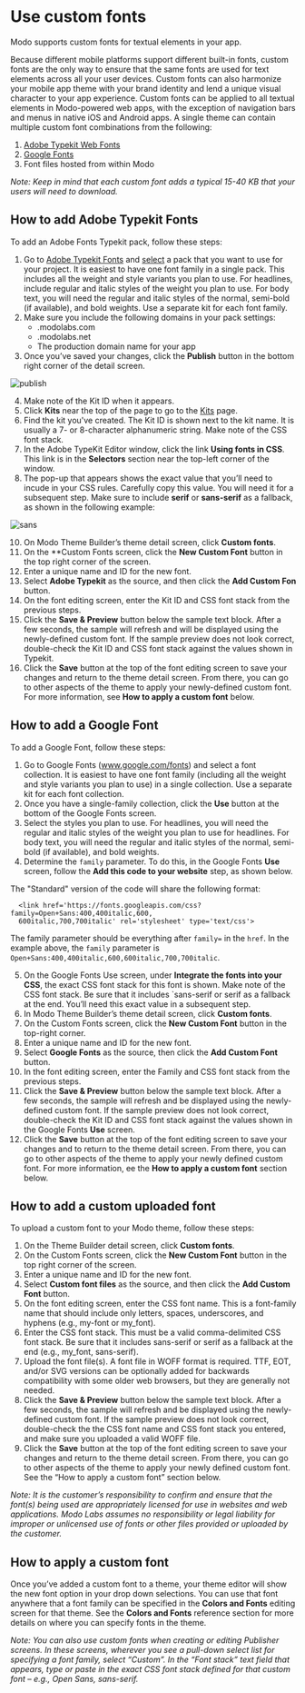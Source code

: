 # Use custom fonts
Modo supports custom fonts for textual elements in your app.

Because different mobile platforms support different built-in fonts, custom fonts are the only way to ensure that the same fonts are used for text elements across all your user devices. Custom fonts can also harmonize your mobile app theme with your brand identity and lend a unique visual character to your app experience. Custom fonts can be applied to all textual elements in Modo-powered web apps, with the exception of navigation bars and menus in native iOS and Android apps. A single theme can contain multiple custom font combinations from the following:

1. [Adobe Typekit Web Fonts](https://fonts.adobe.com) 
2. [Google Fonts](https://google.com/fonts) 
3. Font files hosted from within Modo

*Note: Keep in mind that each custom font adds a typical 15-40 KB that your users will need to download.*

## How to add Adobe Typekit Fonts

To add an Adobe Fonts Typekit pack, follow these steps:

1. Go to [Adobe Typekit Fonts](https://fonts.adobe.com/?ref=tk.com) and [select](https://helpx.adobe.com/fonts/user-guide.html/fonts/using/add-fonts-website.ug.html) a pack that you want to use for your project. It is easiest to have one font family in a single pack. This includes all the weight and style variants you plan to use. For headlines, include regular and italic styles of the weight you plan to use. For body text, you will need the regular and italic styles of the normal, semi-bold (if available), and bold weights. Use a separate kit for each font family. 
2. Make sure you include the following domains in your pack settings:
    * .modolabs.com
    * .modolabs.net
    * The production domain name for your app
3. Once you’ve saved your changes, click the **Publish** button in the bottom right corner of the detail screen. 

![publish](https://user-images.githubusercontent.com/29133525/117223531-1bb8e300-adcb-11eb-9376-b882cc7d2427.png)

4. Make note of the Kit ID when it appears.
6. Click **Kits** near the top of the page to go to the [Kits](https://typekit.com/account/kits) page.
7. Find the kit you've created. The Kit ID is shown next to the kit name. It is usually a 7- or 8-character alphanumeric string. Make note of the CSS font stack. 
8. In the Adobe TypeKit Editor window, click the link **Using fonts in CSS**. This link is in the **Selectors** section near the top-left corner of the window.
9. The pop-up that appears shows the exact value that you’ll need to incude in your CSS rules. Carefully copy this value. You will need it for a subsequent step.
Make sure to include **serif** or **sans-serif** as a fallback, as shown in the following example:

![sans](https://user-images.githubusercontent.com/29133525/117223781-aa2d6480-adcb-11eb-8f7d-dabe9bc328c7.png)

10. On Modo Theme Builder’s theme detail screen, click **Custom fonts**. 
11. On the **Custom Fonts screen, click the **New Custom Font** button in the top right corner of the screen.
12. Enter a unique name and ID for the new font.
13. Select **Adobe Typekit** as the source, and then click the **Add Custom Fon** button.
14. On the font editing screen, enter the Kit ID and CSS font stack from the previous steps.
15. Click the **Save & Preview** button below the sample text block. After a few seconds, the sample will refresh and will be displayed using the newly-defined custom font. If the sample preview does not look correct, double-check the Kit ID and CSS font stack against the values shown in Typekit.
16. Click the **Save** button at the top of the font editing screen to save your changes and return to the theme detail screen. From there, you can go to other aspects of the theme to apply your newly-defined custom font. For more information, see **How to apply a custom font** below.

## How to add a Google Font

To add a Google Font, follow these steps:

1. Go to Google Fonts (www.google.com/fonts) and select a font collection. It is easiest to have one font family (including all the weight and style variants you plan to use) in a single collection. Use a separate kit for each font collection.
2. Once you have a single-family collection, click the **Use** button at the bottom of the Google Fonts screen. 
3. Select the styles you plan to use. For headlines, you will need the regular and italic styles of the weight you plan to use for headlines. For body text, you will need the regular and italic styles of the normal, semi-bold (if available), and bold weights.
4. Determine the `family` parameter. To do this, in the Google Fonts **Use** screen, follow the **Add this code to your website** step, as shown below. 


  The "Standard" version of the code will share the following format: 
   ```
     <link href='https://fonts.googleapis.com/css?family=Open+Sans:400,400italic,600,
     600italic,700,700italic' rel='stylesheet' type='text/css'>
   ```
The family parameter should be everything after `family=` in the `href`. In the example above,  the `family` parameter is `Open+Sans:400,400italic,600,600italic,700,700italic`.

5. On the Google Fonts Use screen, under **Integrate the fonts into your CSS**, the exact CSS font stack for this font is shown. Make note of the CSS font stack. Be sure that it includes `sans-serif or serif as a fallback at the end. You’ll need this exact value in a subsequent step.
6. In Modo Theme Builder’s theme detail screen, click **Custom fonts**. 
7. On the Custom Fonts screen, click the **New Custom Font** button in the top-right corner.
8. Enter a unique name and ID for the new font. 
9. Select **Google Fonts** as the source, then click the **Add Custom Font** button.
10. In the font editing screen, enter the Family and CSS font stack from the previous steps.
11. Click the **Save & Preview** button below the sample text block. After a few seconds, the sample will refresh and be displayed using the newly-defined custom font. If the sample preview does not look correct, double-check the Kit ID and CSS font stack against the values shown in the Google Fonts **Use** screen.
12. Click the **Save** button at the top of the font editing screen to save your changes and to return to the theme detail screen. From there, you can go to other aspects of the theme to apply your newly defined custom font. For more information, ee the **How to apply a custom font** section below.

## How to add a custom uploaded font

To upload a custom font to your Modo theme, follow these steps:

1. On the Theme Builder detail screen, click **Custom fonts**. 
2. On the Custom Fonts screen, click the **New Custom Font** button in the top right corner of the screen.
3. Enter a unique name and ID for the new font. 
4. Select **Custom font files** as the source, and then click the **Add Custom Font** button. 
5. On the font editing screen, enter the CSS font name. This is a font-family name that should include only letters, spaces, underscores, and hyphens (e.g., my-font or my_font).
6. Enter the CSS font stack. This must be a valid comma-delimited CSS font stack. Be sure that it includes sans-serif or serif as a fallback at the end (e.g., my_font, sans-serif).
7. Upload the font file(s). A font file in WOFF format is required. TTF, EOT, and/or SVG versions can be optionally added for backwards compatibility with some older web browsers, but they are generally not needed.
8. Click the **Save & Preview** button below the sample text block. After a few seconds, the sample will refresh and be displayed using the newly-defined custom font. If the sample preview does not look correct, double-check the the CSS font name and CSS font stack you entered, and make sure you uploaded a valid WOFF file.
9. Click the **Save** button at the top of the font editing screen to save your changes and return to the theme detail screen. From there, you can go to other aspects of the theme to apply your newly defined custom font. See the “How to apply a custom font” section below.

*Note: It is the customer’s responsibility to confirm and ensure that the font(s) being used are appropriately licensed for use in websites and web applications. Modo Labs assumes no responsibility or legal liability for improper or unlicensed use of fonts or other files provided or uploaded by the customer.*

## How to apply a custom font

Once you’ve added a custom font to a theme, your theme editor will show the new font option in your drop down selections. You can use that font anywhere that a font family can be specified in the **Colors and Fonts** editing screen for that theme. See the **Colors and Fonts** reference section for more details on where you can specify fonts in the theme.

*Note: You can also use custom fonts when creating or editing Publisher screens. In these screens, wherever you see a pull-down select list for specifying a font family, select “Custom”. In the “Font stack” text field that appears, type or paste in the exact CSS font stack defined for that custom font – e.g., Open Sans, sans-serif.*
